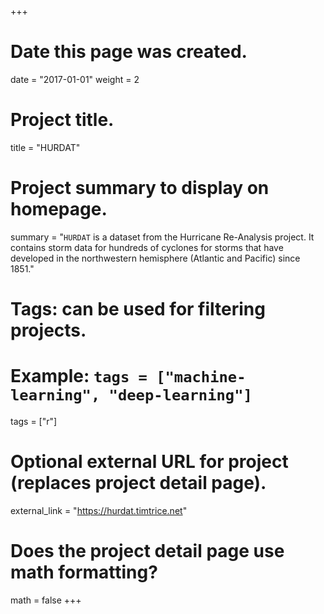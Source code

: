 +++
# Date this page was created.
date = "2017-01-01"
weight = 2

# Project title.
title = "HURDAT"

# Project summary to display on homepage.
summary = "`HURDAT` is a dataset from the Hurricane Re-Analysis project. It contains storm data for hundreds of cyclones for storms that have developed in the northwestern hemisphere (Atlantic and Pacific) since 1851."

# Tags: can be used for filtering projects.
# Example: `tags = ["machine-learning", "deep-learning"]`
tags = ["r"]

# Optional external URL for project (replaces project detail page).
external_link = "https://hurdat.timtrice.net"

# Does the project detail page use math formatting?
math = false
+++

